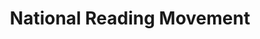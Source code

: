 ---
layout: homepage
title: National Reading Movement
description: Read More, Read Widely, Read Together
permalink: /
notification: 
sections:
    - hero:
        title: 
        subtitle: 
        background: /images/WordsAre_Web.png
        url: /contact-us/
        button: 
        key_highlights:
            - title: Book a Grab, Grab a Book
              description: Borrow the selected reads and get a S$2 Grab promo code. Find out more.
              url: /grab-a-book/
            - title: Coffee Meets Novel
              description: Get your free treat when you borrow an eBook/audiobook! Find out more.
              url: /cmn/
            - title: Book Clubs
              description: Keen to share your thoughts about the books you have read? Why not join a book club? Find out more.
              url: /initiatives/book-clubs/
    - infopic:
        title: Read@Work
        subtitle: Highlights
        description: Find out how you can incorporate reading habits in the workplace
        button: Learn More
        url: /read-at-work/
        image: /images/readwork.jpg
        alt: Read@Work
    - infopic:
        title: Book Recommendations, Reviews and More!
        subtitle: Highlights
        description: Make reading part of your lifestyle. Explore featured titles and author thoughts and more!
        button: Explore
        url: https://go.gov.sg/nlb-nrmmedium
        image: /images/nrm_pl.jpg
        alt: Explore reads and more
    
---